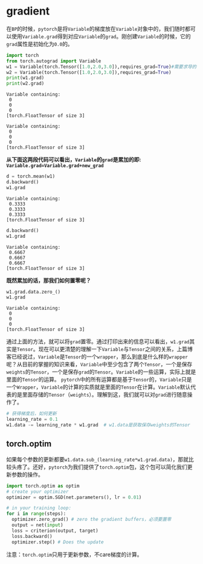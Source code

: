 
# gradient
在`BP`的时候，`pytorch`是将`Variable`的梯度放在`Variable`对象中的，我们随时都可以使用`Variable.grad`得到对应`Variable`的`grad`。刚创建`Variable`的时候，它的`grad`属性是初始化为`0.0`的。


```python
import torch
from torch.autograd import Variable
w1 = Variable(torch.Tensor([1.0,2.0,3.0]),requires_grad=True)#需要求导的话，requires_grad=True属性是必须的。
w2 = Variable(torch.Tensor([1.0,2.0,3.0]),requires_grad=True)
print(w1.grad)
print(w2.grad)
```

    Variable containing:
     0
     0
     0
    [torch.FloatTensor of size 3]

    Variable containing:
     0
     0
     0
    [torch.FloatTensor of size 3]



**从下面这两段代码可以看出，`Variable`的`grad`是累加的即: `Variable.grad=Variable.grad+new_grad`**


```python
d = torch.mean(w1)
d.backward()
w1.grad
```




    Variable containing:
     0.3333
     0.3333
     0.3333
    [torch.FloatTensor of size 3]




```python
d.backward()
w1.grad
```




    Variable containing:
     0.6667
     0.6667
     0.6667
    [torch.FloatTensor of size 3]



**既然累加的话，那我们如何置零呢？**


```python
w1.grad.data.zero_()
w1.grad
```




    Variable containing:
     0
     0
     0
    [torch.FloatTensor of size 3]



通过上面的方法，就可以将`grad`置零。通过打印出来的信息可以看出，`w1.grad`其实是`Tensor`。现在可以更清楚的理解一下`Variable`与`Tensor`之间的关系，上篇博客已经说过，`Variable`是`Tensor`的一个`wrapper`，那么到底是什么样的`wrapper`呢？从目前的掌握的知识来看，`Variable`中至少包含了两个`Tensor`，一个是保存`weights`的`Tensor`，一个是保存`grad`的`Tensor`。`Variable`的一些运算，实际上就是里面的`Tensor`的运算。
`pytorch`中的所有运算都是基于`Tensor`的，`Variable`只是一个`Wrapper`，`Variable`的计算的实质就是里面的`Tensor`在计算。`Variable`默认代表的是里面存储的`Tensor`（`weights`）。理解到这，我们就可以对`grad`进行随意操作了。


```python
# 获得梯度后，如何更新
learning_rate = 0.1
w1.data -= learning_rate * w1.grad  # w1.data是获取保存weights的Tensor
```

## torch.optim
如果每个参数的更新都要`w1.data.sub_(learning_rate*w1.grad.data)`，那就比较头疼了。还好，`pytorch`为我们提供了`torch.optim`包，这个包可以简化我们更新参数的操作。
```python
import torch.optim as optim
# create your optimizer
optimizer = optim.SGD(net.parameters(), lr = 0.01)

# in your training loop:
for i in range(steps):
  optimizer.zero_grad() # zero the gradient buffers，必须要置零
  output = net(input)
  loss = criterion(output, target)
  loss.backward()
  optimizer.step() # Does the update
```
注意：`torch.optim`只用于更新参数，不care梯度的计算。
